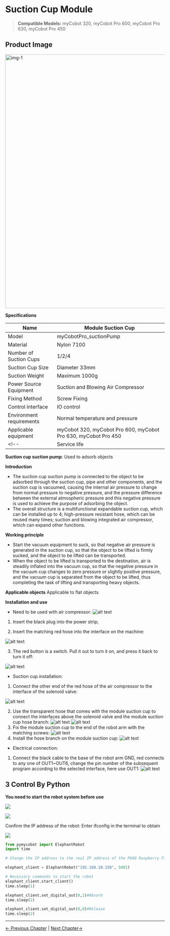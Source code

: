 # Suction Cup Module

> **Compatible Models:** myCobot 320, myCobot Pro 600, myCobot Pro 630, myCobot Pro 450

## Product Image

<img src="../../resources/4-SupportAndService/Accessories/1.4/1.4.2-PumpCup/吸盘模块1.jpg" alt="img-1" width="800" height="auto" />

**Specifications**

| Name | Module Suction Cup |
| ------------ | --------------------------------------------- |
| Model | myCobotPro_suctionPump |
| Material | Nylon 7100 |
| Number of Suction Cups | 1/2/4 |
| Suction Cup Size | Diameter 33mm |
| Suction Weight | Maximum 1000g |
| Power Source Equipment | Suction and Blowing Air Compressor |
| Fixing Method | Screw Fixing |
| Control interface | IO control |
| Environment requirements | Normal temperature and pressure |
| Applicable equipment | myCobot 320, myCobot Pro 600, myCobot Pro 630, myCobot Pro 450 |
<!-- | Service life | One year | -->
**Suction cup suction pump**: Used to adsorb objects

**Introduction**

- The suction cup suction pump is connected to the object to be adsorbed through the suction cup, pipe and other components, and the suction cup is vacuumed, causing the internal air pressure to change from normal pressure to negative pressure, and the pressure difference between the external atmospheric pressure and this negative pressure is used to achieve the purpose of adsorbing the object.
- The overall structure is a multifunctional expandable suction cup, which can be installed up to 4; high-pressure resistant hose, which can be reused many times; suction and blowing integrated air compressor, which can expand other functions.

**Working principle**

- Start the vacuum equipment to suck, so that negative air pressure is generated in the suction cup, so that the object to be lifted is firmly sucked, and the object to be lifted can be transported.
- When the object to be lifted is transported to the destination, air is steadily inflated into the vacuum cup, so that the negative pressure in the vacuum cup changes to zero pressure or slightly positive pressure, and the vacuum cup is separated from the object to be lifted, thus completing the task of lifting and transporting heavy objects.

**Applicable objects** Applicable to flat objects

<!-- **Appearance introduction**

- Multifunctional expandable suction cup, can install up to 4 4-p
![pi](../../resourse/2-serialproduct/IMG_8238.jpg)

- High-pressure hose, can be reused many times

![pi](../../resourse/2-serialproduct/IMG_8264.jpg)

- Suction and blowing integrated air compressor, can expand other functions

![pi](../../resourse/2-serialproduct/IMG_8000.jpg) -->

**Installation and use**

- Need to be used with air compressor:
![alt text](../../resources/4-SupportAndService/Accessories/1.4/1.4.2-PumpCup/a1.png)

1. Insert the black plug into the power strip;

2. Insert the matching red hose into the interface on the machine:

![alt text](../../resources/4-SupportAndService/Accessories/1.4/1.4.2-PumpCup/a2.png)

3. The red button is a switch. Pull it out to turn it on, and press it back to turn it off:

![alt text](../../resources/4-SupportAndService/Accessories/1.4/1.4.2-PumpCup/a3.png)

- Suction cup installation:

1. Connect the other end of the red hose of the air compressor to the interface of the solenoid valve:

![alt text](../../resources/4-SupportAndService/Accessories/1.4/1.4.2-PumpCup/a4.png)

2. Use the transparent hose that comes with the module suction cup to connect the interfaces above the solenoid valve and the module suction cup hose branch:
![alt text](../../resources/4-SupportAndService/Accessories/1.4/1.4.2-PumpCup/a5.png)
![alt text](../../resources/4-SupportAndService/Accessories/1.4/1.4.2-PumpCup/a6.png)
3. Fix the module suction cup to the end of the robot arm with the matching screws:
![alt text](../../resources/4-SupportAndService/Accessories/1.4/1.4.2-PumpCup/a7.png)
4. Install the hose branch on the module suction cup:
![alt text](../../resources/4-SupportAndService/Accessories/1.4/1.4.2-PumpCup/a8.png)

- Electrical connection:

1. Connect the black cable to the base of the robot arm GND, red connects to any one of OUT1~OUT6, change the pin number of the subsequent program according to the selected interface, here use OUT1:
![alt text](../../resources/4-SupportAndService/Accessories/1.4/1.4.2-PumpCup/a9.png)

## 3 Control By Python

**You need to start the robot system before use**

![](../../resources/4-SupportAndService/Accessories/1.4/poweron/poweron.png)

![](../../resources/4-SupportAndService/Accessories/1.4/poweron/poweron2.png)

Confirm the IP address of the robot: Enter ifconfig in the terminal to obtain

![](../../resources/4-SupportAndService/Accessories/1.4/poweron/ip.png)

```python
from pymycobot import ElephantRobot
import time

# Change the IP address to the real IP address of the P600 Raspberry Pi

elephant_client = ElephantRobot("192.168.10.158", 5001)

# Necessary commands to start the robot
elephant_client.start_client()
time.sleep(1)

elephant_client.set_digital_out(0,1)#Absorb
time.sleep(2)

elephant_client.set_digital_out(0,0)#Release
time.sleep(2)

```
---

[← Previous Chapter](./10.6-SingleSuctionPump.md) | [Next Chapter→](./10.8-CameraModulePro.md)
